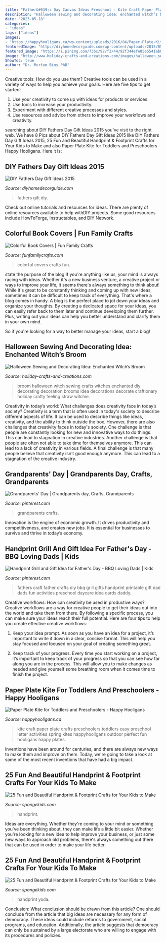 ```yaml
---
title: "Father&#039;s Day Canvas Ideas Preschool - Kite Craft Paper Plate Crafts Preschoolers Toddlers Easy Preschool Letter Activities Spring Kites Happyhooligans Outdoor Perfect Fun Hooligans Happy Plates"
description: "Halloween sewing and decorating idea: enchanted witch’s broom"
date: "2023-05-18"
categories:
- "ideas"
tags: ["ideas"]
images:
- "https://happyhooligans.ca/wp-content/uploads/2016/04/Paper-Plate-Kite-craft-Happy-Hooligans-.jpg"
featuredImage: "http://diyhomedecorguide.com/wp-content/uploads/2015/05/Kids-fathers-day-gift-ideas.jpg"
featured_image: "https://i.pinimg.com/736x/92/f3/44/92f344efe85e5541ab8d813842d0f6c4.jpg"
image: "http://www.holiday-crafts-and-creations.com/images/halloween_sewing_broom.jpg"
ShowToc: true
author: "Dr. Morton Bins PhD"
---
```



Creative tools: How do you use them?
Creative tools can be used in a variety of ways to help you achieve your goals. Here are five tips to get started: 
1. Use your creativity to come up with ideas for products or services.
2. Use tools to increase your productivity.
3. Experiment with different creative processes and styles.
4. Use resources and advice from others to improve your workflows and creativity.

	

		
searching about DIY Fathers Day Gift Ideas 2015 you've visit to the right web. We have 8 Pics about DIY Fathers Day Gift Ideas 2015 like DIY Fathers Day Gift Ideas 2015, 25 Fun and Beautiful Handprint &amp; Footprint Crafts for Your Kids to Make and also Paper Plate Kite for Toddlers and Preschoolers - Happy Hooligans. Here it is:
		
    
## DIY Fathers Day Gift Ideas 2015

<img loading=lazy src="http://diyhomedecorguide.com/wp-content/uploads/2015/05/Kids-fathers-day-gift-ideas.jpg" onerror="this.onerror=null;this.src='https://tse4.mm.bing.net/th?id=OIP.7C3tSeD647hGwLMlq1GLtwHaHX&amp;pid=15.1';" alt="DIY Fathers Day Gift Ideas 2015">

_Source: diyhomedecorguide.com_

>fathers gift diy. 

	

Check out online tutorials and resources for ideas. There are plenty of online resources available to help withDIY projects. Some good resources include HowToForge, Instructables, and DIY Network. 

    
## Colorful Book Covers | Fun Family Crafts

<img loading=lazy src="https://funfamilycrafts.com/wp-content/uploads/2012/08/bookcover19-600x448.jpeg" onerror="this.onerror=null;this.src='https://tse2.mm.bing.net/th?id=OIP.wcHfsBaGOTFndFLz1CMOEgHaFh&amp;pid=15.1';" alt="Colorful Book Covers | Fun Family Crafts">

_Source: funfamilycrafts.com_

>colorful covers crafts fun. 

	

state the purpose of the blog
If you're anything like us, your mind is always racing with ideas. Whether it's a new business venture, a creative project or ways to improve your life, it seems there's always something to think about! While it's great to be constantly thinking and coming up with new ideas, sometimes it can be difficult to keep track of everything. That's where a blog comes in handy.
A blog is the perfect place to jot down your ideas and organize your thoughts. By creating a dedicated space for your ideas, you can easily refer back to them later and continue developing them further. Plus, writing out your ideas can help you better understand and clarify them in your own mind.

So if you're looking for a way to better manage your ideas, start a blog!

    
## Halloween Sewing And Decorating Idea: Enchanted Witch’s Broom

<img loading=lazy src="http://www.holiday-crafts-and-creations.com/images/halloween_sewing_broom.jpg" onerror="this.onerror=null;this.src='https://tse3.mm.bing.net/th?id=OIP.41pfWuH0WPrcRwfgr-3I5gHaJi&amp;pid=15.1';" alt="Halloween Sewing and Decorating Idea: Enchanted Witch’s Broom">

_Source: holiday-crafts-and-creations.com_

>broom halloween witch sewing crafts witches enchanted diy decorating decoration brooms idea decorations decorate craftionary holiday crafty feeling straw witchie. 

	

Creativity in today’s world: What challenges does creativity face in today’s society?
Creativity is a term that is often used in today's society to describe different aspects of life. It can be used to describe things like ideas, creativity, and the ability to think outside the box. However, there are also challenges that creativity faces in today's society. One challenge is that people are constantly looking for new and innovative ways to do things. This can lead to stagnation in creative industries. Another challenge is that people are often not able to take time for themselves anymore. This can lead to a lack of creativity in various fields. A final challenge is that many people believe that creativity isn't good enough anymore. This can lead to a stagnation of the creative industry.

    
## Grandparents&#039; Day | Grandparents Day, Crafts, Grandparents

<img loading=lazy src="https://i.pinimg.com/736x/ef/07/16/ef07161dfbc8bc1c658e42b23ed651fa--grandparents-day.jpg" onerror="this.onerror=null;this.src='https://tse2.mm.bing.net/th?id=OIP.RhS0jUvD2w6Xe0zDpkmS3QHaJ3&amp;pid=15.1';" alt="Grandparents&#039; Day | Grandparents day, Crafts, Grandparents">

_Source: pinterest.com_

>grandparents crafts. 

	

Innovation is the engine of economic growth. It drives productivity and competitiveness, and creates new jobs. It is essential for businesses to survive and thrive in today’s economy.

    
## Handprint Grill And Gift Idea For Father&#039;s Day - BBQ Loving Dads | Kids

<img loading=lazy src="https://i.pinimg.com/736x/92/f3/44/92f344efe85e5541ab8d813842d0f6c4.jpg" onerror="this.onerror=null;this.src='https://tse1.mm.bing.net/th?id=OIP.tyiA-V66gkyzXWy5288Y5wHaKc&amp;pid=15.1';" alt="Handprint Grill and Gift Idea for Father&#039;s Day - BBQ Loving Dads | Kids">

_Source: pinterest.com_

>fathers craft father crafts diy bbq grill gifts handprint printable gift dad dads fun activities preschool daycare idea cards daddy. 

	

Creative workflows: How can creativity be used in productive ways?
Creative workflows are a way for creative people to get their ideas out into the world and take them from there. By following a specific process, you can make sure your ideas reach their full potential. Here are four tips to help you create effective creative workflows:
1. Keep your idea prompt. As soon as you have an idea for a project, it’s important to write it down in a clear, concise format. This will help you stay focused and focused on your goal of creating something great.

2. Keep track of your progress. Every time you start working on a project, it’s important to keep track of your progress so that you can see how far along you are in the process. This will allow you to make changes as needed and give yourself some breathing room when it comes time to finish the project.


    
## Paper Plate Kite For Toddlers And Preschoolers - Happy Hooligans

<img loading=lazy src="https://happyhooligans.ca/wp-content/uploads/2016/04/Paper-Plate-Kite-craft-Happy-Hooligans-.jpg" onerror="this.onerror=null;this.src='https://tse1.mm.bing.net/th?id=OIP.pRAKreX5cSNrW_Agkzh2BgAAAA&amp;pid=15.1';" alt="Paper Plate Kite for Toddlers and Preschoolers - Happy Hooligans">

_Source: happyhooligans.ca_

>kite craft paper plate crafts preschoolers toddlers easy preschool letter activities spring kites happyhooligans outdoor perfect fun hooligans happy plates. 

	

Inventions have been around for centuries, and there are always new ways to make them and improve on them. Today, we're going to take a look at some of the most recent inventions that have had a big impact.

    
## 25 Fun And Beautiful Handprint &amp; Footprint Crafts For Your Kids To Make

<img loading=lazy src="https://spongekids.com/wp-content/uploads/2015/05/handprint-footprint-crafts/30-handprint-footprint-crafts.jpg" onerror="this.onerror=null;this.src='https://tse2.mm.bing.net/th?id=OIP.hcOPIa4MfTToc-YpeA3pPgHaLH&amp;pid=15.1';" alt="25 Fun and Beautiful Handprint &amp; Footprint Crafts for Your Kids to Make">

_Source: spongekids.com_

>handprint. 

	

Ideas are everything. Whether they're coming to your mind or something you've been thinking about, they can make life a little bit easier. Whether you're looking for a new idea to help improve your business, or just some new ways to approach old problems, there's always something out there that can be used in order to make your life better.

    
## 25 Fun And Beautiful Handprint &amp; Footprint Crafts For Your Kids To Make

<img loading=lazy src="https://spongekids.com/wp-content/uploads/2015/05/handprint-footprint-crafts/31-handprint-footprint-crafts.jpg" onerror="this.onerror=null;this.src='https://tse2.mm.bing.net/th?id=OIP.DJKQM2tLX9XSEUfmsNoROQHaJ4&amp;pid=15.1';" alt="25 Fun and Beautiful Handprint &amp; Footprint Crafts for Your Kids to Make">

_Source: spongekids.com_

>handprint yoda. 

	

Conclusion: What conclusion should be drawn from this article?
One should conclude from the article that big ideas are necessary for any form of democracy. These ideas could include reforms to government, social programs, and education. Additionally, the article suggests that democracy can only be sustained by a large electorate who are willing to engage with its procedures and policies.

